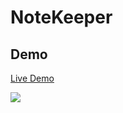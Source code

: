 # NoteKeeper

## Demo 
[Live Demo](https://lista-nota.herokuapp.com/)


![](https://imgur.com/d19tRV0.png)
